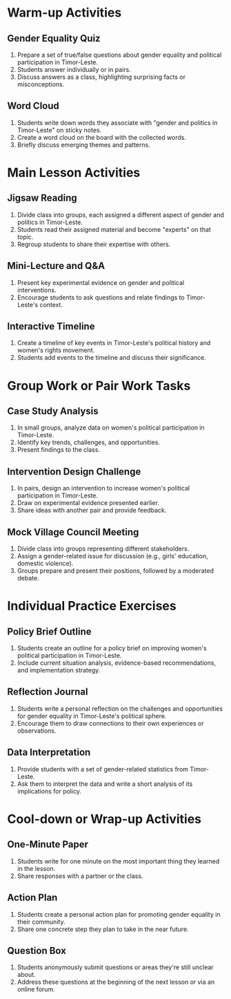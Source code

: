 # Warm-up Activities

## Gender Equality Quiz

1. Prepare a set of true/false questions about gender equality and political participation in Timor-Leste.
2. Students answer individually or in pairs.
3. Discuss answers as a class, highlighting surprising facts or misconceptions.

## Word Cloud

1. Students write down words they associate with "gender and politics in Timor-Leste" on sticky notes.
2. Create a word cloud on the board with the collected words.
3. Briefly discuss emerging themes and patterns.

# Main Lesson Activities

## Jigsaw Reading

1. Divide class into groups, each assigned a different aspect of gender and politics in Timor-Leste.
2. Students read their assigned material and become "experts" on that topic.
3. Regroup students to share their expertise with others.

## Mini-Lecture and Q&A

1. Present key experimental evidence on gender and political interventions.
2. Encourage students to ask questions and relate findings to Timor-Leste's context.

## Interactive Timeline

1. Create a timeline of key events in Timor-Leste's political history and women's rights movement.
2. Students add events to the timeline and discuss their significance.

# Group Work or Pair Work Tasks

## Case Study Analysis

1. In small groups, analyze data on women's political participation in Timor-Leste.
2. Identify key trends, challenges, and opportunities.
3. Present findings to the class.

## Intervention Design Challenge

1. In pairs, design an intervention to increase women's political participation in Timor-Leste.
2. Draw on experimental evidence presented earlier.
3. Share ideas with another pair and provide feedback.

## Mock Village Council Meeting

1. Divide class into groups representing different stakeholders.
2. Assign a gender-related issue for discussion (e.g., girls' education, domestic violence).
3. Groups prepare and present their positions, followed by a moderated debate.

# Individual Practice Exercises

## Policy Brief Outline

1. Students create an outline for a policy brief on improving women's political participation in Timor-Leste.
2. Include current situation analysis, evidence-based recommendations, and implementation strategy.

## Reflection Journal

1. Students write a personal reflection on the challenges and opportunities for gender equality in Timor-Leste's political sphere.
2. Encourage them to draw connections to their own experiences or observations.

## Data Interpretation

1. Provide students with a set of gender-related statistics from Timor-Leste.
2. Ask them to interpret the data and write a short analysis of its implications for policy.

# Cool-down or Wrap-up Activities

## One-Minute Paper

1. Students write for one minute on the most important thing they learned in the lesson.
2. Share responses with a partner or the class.

## Action Plan

1. Students create a personal action plan for promoting gender equality in their community.
2. Share one concrete step they plan to take in the near future.

## Question Box

1. Students anonymously submit questions or areas they're still unclear about.
2. Address these questions at the beginning of the next lesson or via an online forum.